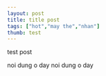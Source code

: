 ```yaml
---
layout: post
title: title post
tags: ["hot","may the","nhan"]
thumb: test
---
```

test post
<!-- more -->
noi dung o day noi dung o day
